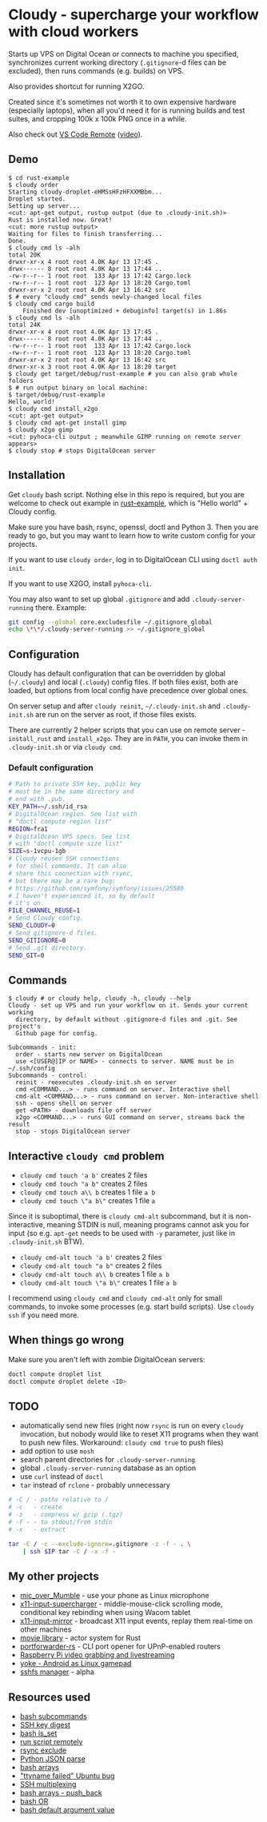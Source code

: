 # Cloudy - supercharge your workflow with cloud workers

Starts up VPS on Digital Ocean or connects to machine you specified, synchronizes current working
directory (`.gitignore`-d files can be excluded), then runs commands (e.g. builds) on VPS.

Also provides shortcut for running X2GO.

Created since it's sometimes not worth it to own expensive hardware (especially laptops), when all
you'd need it for is running builds and test suites, and cropping 100k x 100k PNG once in a while.

Also check out [VS Code Remote](https://code.visualstudio.com/docs/remote/remote-overview) ([video](https://www.youtube.com/watch?v=rh1Ag41J6IA)).

## Demo

```text
$ cd rust-example
$ cloudy order
Starting cloudy-droplet-eHMSsHFzHFXXMBbm...
Droplet started.
Setting up server...
<cut: apt-get output, rustup output (due to .cloudy-init.sh)>
Rust is installed now. Great!
<cut: more rustup output>
Waiting for files to finish transferring...
Done.
$ cloudy cmd ls -alh
total 20K
drwxr-xr-x 4 root root 4.0K Apr 13 17:45 .
drwx------ 8 root root 4.0K Apr 13 17:44 ..
-rw-r--r-- 1 root root  133 Apr 13 17:42 Cargo.lock
-rw-r--r-- 1 root root  123 Apr 13 18:20 Cargo.toml
drwxr-xr-x 2 root root 4.0K Apr 13 16:42 src
$ # every "cloudy cmd" sends newly-changed local files
$ cloudy cmd cargo build
    Finished dev [unoptimized + debuginfo] target(s) in 1.86s
$ cloudy cmd ls -alh
total 24K
drwxr-xr-x 4 root root 4.0K Apr 13 17:45 .
drwx------ 8 root root 4.0K Apr 13 17:44 ..
-rw-r--r-- 1 root root  133 Apr 13 17:42 Cargo.lock
-rw-r--r-- 1 root root  123 Apr 13 18:20 Cargo.toml
drwxr-xr-x 2 root root 4.0K Apr 13 16:42 src
drwxr-xr-x 3 root root 4.0K Apr 13 18:20 target
$ cloudy get target/debug/rust-example # you can also grab whole folders
$ # run output binary on local machine:
$ target/debug/rust-example
Hello, world!
$ cloudy cmd install_x2go
<cut: apt-get output>
$ cloudy cmd apt-get install gimp
$ cloudy x2go gimp
<cut: pyhoca-cli output ; meanwhile GIMP running on remote server appears>
$ cloudy stop # stops DigitalOcean server
```

## Installation

Get `cloudy` bash script. Nothing else in this repo is required, but you are welcome to check out
example in [rust-example](rust-example/), which is "Hello world" + Cloudy config.

Make sure you have bash, rsync, openssl, doctl and Python 3. Then you are ready to go, but you may
want to learn how to write custom config for your projects.

If you want to use `cloudy order`, log in to DigitalOcean CLI using `doctl auth init`.

If you want to use X2GO, install `pyhoca-cli`.

You may also want to set up global `.gitignore` and add `.cloudy-server-running` there. Example:

```bash
git config --global core.excludesfile ~/.gitignore_global
echo \*\*/.cloudy-server-running >> ~/.gitignore_global
```

## Configuration

Cloudy has default configuration that can be overridden by global (`~/.cloudy`) and
local (`.cloudy`) config files. If both files exist, both are loaded, but options from local
config have precedence over global ones.

On server setup and after `cloudy reinit`, `~/.cloudy-init.sh` and `.cloudy-init.sh` are run on
the server as root, if those files exists.

There are currently 2 helper scripts that you can use on remote server - `install_rust` and
`install_x2go`. They are in `PATH`, you can invoke them in `.cloudy-init.sh` or via `cloudy cmd`.

### Default configuration

```bash
# Path to private SSH key, public key
# must be in the same directory and
# end with .pub.
KEY_PATH=~/.ssh/id_rsa
# DigitalOcean region. See list with
# "doctl compute region list"
REGION=fra1
# DigitalOcean VPS specs. See list
# with "doctl compute size list"
SIZE=s-1vcpu-1gb
# Cloudy reuses SSH connections
# for shell commands. It can also
# share this connection with rsync,
# but there may be a rare bug:
# https://github.com/symfony/symfony/issues/25580
# I haven't experienced it, so by default
# it's on.
FILE_CHANNEL_REUSE=1
# Send Cloudy config.
SEND_CLOUDY=0
# Send gitignore-d files.
SEND_GITIGNORE=0
# Send .git directory.
SEND_GIT=0
```

## Commands

```text
$ cloudy # or cloudy help, cloudy -h, cloudy --help
Cloudy - set up VPS and run your workflow on it. Sends your current working
  directory, by default without .gitignore-d files and .git. See project's
  Github page for config.

Subcommands - init:
  order - starts new server on DigitalOcean
  use <[USER@]IP or NAME> - connects to server. NAME must be in ~/.ssh/config
Subcommands - control:
  reinit - reexecutes .cloudy-init.sh on server
  cmd <COMMAND...> - runs command on server. Interactive shell
  cmd-alt <COMMAND...> - runs command on server. Non-interactive shell
  ssh - opens shell on server
  get <PATH> - downloads file off server
  x2go <COMMAND...> - runs GUI command on server, streams back the result
  stop - stops DigitalOcean server
```

## Interactive `cloudy cmd` problem

- `cloudy cmd touch 'a b'` creates 2 files
- `cloudy cmd touch "a b"` creates 2 files
- `cloudy cmd touch a\\ b` creates 1 file `a b`
- `cloudy cmd touch \"a b\"` creates 1 file `a`

Since it is suboptimal, there is `cloudy cmd-alt` subcommand, but it is non-interactive,
meaning STDIN is null, meaning programs cannot ask you for input (so e.g. `apt-get` needs
to be used with `-y` parameter, just like in `.cloudy-init.sh` BTW).

- `cloudy cmd-alt touch 'a b'` creates 2 files
- `cloudy cmd-alt touch "a b"` creates 2 files
- `cloudy cmd-alt touch a\\ b` creates 1 file `a b`
- `cloudy cmd-alt touch \"a b\"` creates 1 file `a b`

I recommend using `cloudy cmd` and `cloudy cmd-alt` only for small commands, to invoke some
processes (e.g. start build scripts). Use `cloudy ssh` if you need more.

## When things go wrong

Make sure you aren't left with zombie DigitalOcean servers:

```bash
doctl compute droplet list
doctl compute droplet delete <ID>
```

## TODO

- automatically send new files (right now `rsync` is run on every `cloudy` invocation, but nobody
  would like to reset X11 programs when they want to push new files. Workaround: `cloudy cmd true`
  to push files)
- add option to use `mosh`
- search parent directories for `.cloudy-server-running`
- global `.cloudy-server-running` database as an option
- use `curl` instead of `doctl`
- `tar` instead of `rclone` - probably unnecessary

```bash
# -C / - paths relative to /
# -c   - create
# -z   - compress w/ gzip (.tgz)
# -f - - to stdout/from stdin
# -x   - extract

tar -C / -c --exclude-ignore=.gitignore -z -f - . \
    | ssh $IP tar -C / -x -f -
```

## My other projects

- [mic_over_Mumble](https://github.com/pzmarzly/mic_over_mumble) - use your phone as Linux microphone
- [x11-input-supercharger](https://github.com/pzmarzly/x11-input-supercharger) - middle-mouse-click
  scrolling mode, conditional key rebinding when using Wacom tablet
- [x11-input-mirror](https://github.com/pzmarzly/x11-input-mirror) - broadcast X11 input events,
  replay them real-time on other machines
- [movie library](https://github.com/movie-rs/movie) - actor system for Rust
- [portforwarder-rs](https://github.com/pzmarzly/portforwarder-rs) - CLI port opener for
  UPnP-enabled routers
- [Raspberry Pi video grabbing and livestreaming](https://pzmarzly.pl/2018/03/17/raspberry-pi-livestreaming.html)
- [yoke - Android as Linux gamepad](https://github.com/rmst/yoke)
- [sshfs manager](https://github.com/pzmarzly/sshfs-manager) - alpha

## Resources used

- [bash subcommands](https://gist.github.com/waylan/4080362)
- [SSH key digest](https://serverfault.com/a/775193/449626)
- [bash is_set](https://stackoverflow.com/a/46704718/5108318)
- [run script remotely](https://stackoverflow.com/a/2732991/5108318)
- [rsync exclude](https://stackoverflow.com/a/15373763/5108318)
- [Python JSON parse](https://stackoverflow.com/a/8400375/5108318)
- [bash arrays](https://stackoverflow.com/a/19122890/5108318)
- ["ttyname failed" Ubuntu bug](https://superuser.com/a/1160074/620906)
- [SSH multiplexing](https://stackoverflow.com/a/20410383/5108318)
- [bash arrays - push_back](https://stackoverflow.com/a/1951523/5108318)
- [bash OR](https://stackoverflow.com/a/8972266/5108318)
- [bash default argument value](https://stackoverflow.com/a/9333006/5108318)
